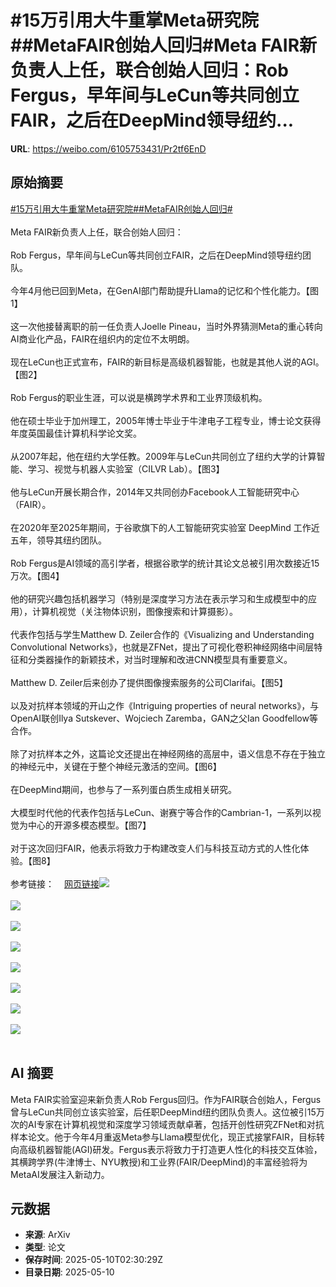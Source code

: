 # #15万引用大牛重掌Meta研究院##MetaFAIR创始人回归#Meta FAIR新负责人上任，联合创始人回归：Rob Fergus，早年间与LeCun等共同创立FAIR，之后在DeepMind领导纽约...

**URL**: https://weibo.com/6105753431/Pr2tf6EnD

## 原始摘要

<a href="https://m.weibo.cn/search?containerid=231522type%3D1%26t%3D10%26q%3D%2315%E4%B8%87%E5%BC%95%E7%94%A8%E5%A4%A7%E7%89%9B%E9%87%8D%E6%8E%8CMeta%E7%A0%94%E7%A9%B6%E9%99%A2%23&amp;extparam=%2315%E4%B8%87%E5%BC%95%E7%94%A8%E5%A4%A7%E7%89%9B%E9%87%8D%E6%8E%8CMeta%E7%A0%94%E7%A9%B6%E9%99%A2%23" data-hide=""><span class="surl-text">#15万引用大牛重掌Meta研究院#</span></a><a href="https://m.weibo.cn/search?containerid=231522type%3D1%26t%3D10%26q%3D%23MetaFAIR%E5%88%9B%E5%A7%8B%E4%BA%BA%E5%9B%9E%E5%BD%92%23&amp;extparam=%23MetaFAIR%E5%88%9B%E5%A7%8B%E4%BA%BA%E5%9B%9E%E5%BD%92%23" data-hide=""><span class="surl-text">#MetaFAIR创始人回归#</span></a><br><br>Meta FAIR新负责人上任，联合创始人回归：<br><br>Rob Fergus，早年间与LeCun等共同创立FAIR，之后在DeepMind领导纽约团队。<br><br>今年4月他已回到Meta，在GenAI部门帮助提升Llama的记忆和个性化能力。【图1】<br><br>这一次他接替离职的前一任负责人Joelle Pineau，当时外界猜测Meta的重心转向AI商业化产品，FAIR在组织内的定位不太明朗。<br><br>现在LeCun也正式宣布，FAIR的新目标是高级机器智能，也就是其他人说的AGI。【图2】<br><br>Rob Fergus的职业生涯，可以说是横跨学术界和工业界顶级机构。<br><br>他在硕士毕业于加州理工，2005年博士毕业于牛津电子工程专业，博士论文获得年度英国最佳计算机科学论文奖。<br><br>从2007年起，他在纽约大学任教。2009年与LeCun共同创立了纽约大学的计算智能、学习、视觉与机器人实验室（CILVR Lab）。【图3】<br><br>他与LeCun开展长期合作，2014年又共同创办Facebook人工智能研究中心（FAIR）。<br><br>在2020年至2025年期间，于谷歌旗下的人工智能研究实验室 DeepMind 工作近五年，领导其纽约团队。<br><br>Rob Fergus是AI领域的高引学者，根据谷歌学的统计其论文总被引用次数接近15万次。【图4】<br><br>他的研究兴趣包括机器学习（特别是深度学习方法在表示学习和生成模型中的应用），计算机视觉（关注物体识别，图像搜索和计算摄影）。<br><br>代表作包括与学生Matthew D. Zeiler合作的《Visualizing and Understanding Convolutional Networks》，也就是ZFNet，提出了可视化卷积神经网络中间层特征和分类器操作的新颖技术，对当时理解和改进CNN模型具有重要意义。<br><br>Matthew D. Zeiler后来创办了提供图像搜索服务的公司Clarifai。【图5】<br><br>以及对抗样本领域的开山之作《Intriguing properties of neural networks》，与OpenAI联创Ilya Sutskever、Wojciech Zaremba，GAN之父Ian Goodfellow等合作。<br><br>除了对抗样本之外，这篇论文还提出在神经网络的高层中，语义信息不存在于独立的神经元中，关键在于整个神经元激活的空间。【图6】<br><br>在DeepMind期间，也参与了一系列蛋白质生成相关研究。<br><br>大模型时代他的代表作包括与LeCun、谢赛宁等合作的Cambrian-1，一系列以视觉为中心的开源多模态模型。【图7】<br><br>对于这次回归FAIR，他表示将致力于构建改变人们与科技互动方式的人性化体验。【图8】<br><br>参考链接：<a href="https://weibo.cn/sinaurl?u=https%3A%2F%2Fwww.linkedin.com%2Fposts%2Frob-fergus-057808364_excited-to-share-the-news-that-im-taking-activity-7326262041453707483-f_O9%2F" data-hide=""><span class="url-icon"><img style="width: 1rem;height: 1rem" src="https://h5.sinaimg.cn/upload/2015/09/25/3/timeline_card_small_web_default.png" referrerpolicy="no-referrer"></span><span class="surl-text">网页链接</span></a><img style="" src="https://tvax2.sinaimg.cn/large/006Fd7o3gy1i19cxvmzn0j30zk0chdmt.jpg" referrerpolicy="no-referrer"><br><br><img style="" src="https://tvax1.sinaimg.cn/large/006Fd7o3gy1i19cxw3fmcj30zk0don2t.jpg" referrerpolicy="no-referrer"><br><br><img style="" src="https://tvax4.sinaimg.cn/large/006Fd7o3gy1i19cxvpjw6j30k00u618e.jpg" referrerpolicy="no-referrer"><br><br><img style="" src="https://tvax4.sinaimg.cn/large/006Fd7o3gy1i19cxwbeobj30zk0eejxi.jpg" referrerpolicy="no-referrer"><br><br><img style="" src="https://tvax2.sinaimg.cn/large/006Fd7o3gy1i19cxv9ejkj30zk0bstay.jpg" referrerpolicy="no-referrer"><br><br><img style="" src="https://tvax4.sinaimg.cn/large/006Fd7o3gy1i19cxwivslj30zk0fs0vv.jpg" referrerpolicy="no-referrer"><br><br><img style="" src="https://tvax1.sinaimg.cn/large/006Fd7o3gy1i19cxwi18rj30zk0fetca.jpg" referrerpolicy="no-referrer"><br><br><img style="" src="https://tvax3.sinaimg.cn/large/006Fd7o3gy1i19cxx82h6j30zk0ef0yy.jpg" referrerpolicy="no-referrer"><br><br>

## AI 摘要

Meta FAIR实验室迎来新负责人Rob Fergus回归。作为FAIR联合创始人，Fergus曾与LeCun共同创立该实验室，后任职DeepMind纽约团队负责人。这位被引15万次的AI专家在计算机视觉和深度学习领域贡献卓著，包括开创性研究ZFNet和对抗样本论文。他于今年4月重返Meta参与Llama模型优化，现正式接掌FAIR，目标转向高级机器智能(AGI)研发。Fergus表示将致力于打造更人性化的科技交互体验，其横跨学界(牛津博士、NYU教授)和工业界(FAIR/DeepMind)的丰富经验将为MetaAI发展注入新动力。

## 元数据

- **来源**: ArXiv
- **类型**: 论文
- **保存时间**: 2025-05-10T02:30:29Z
- **目录日期**: 2025-05-10
